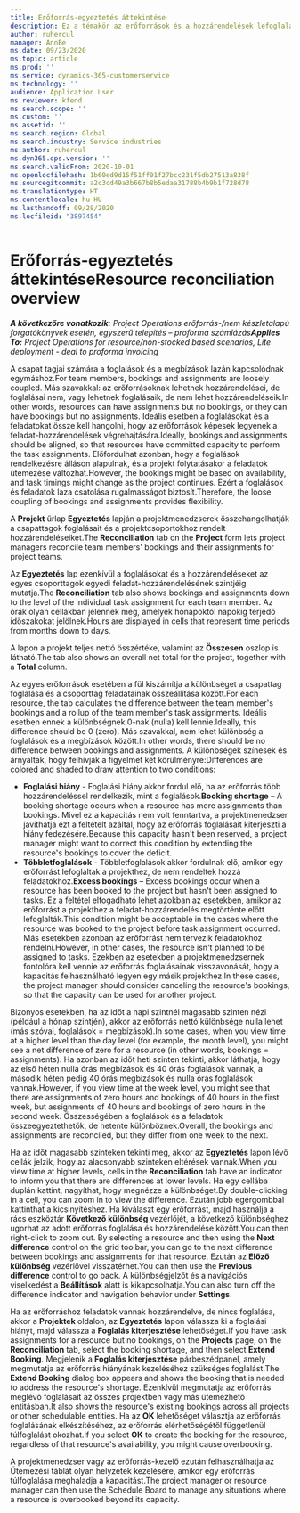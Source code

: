 ```yaml
---
title: Erőforrás-egyeztetés áttekintése
description: Ez a témakör az erőforrások és a hozzárendelések lefoglalásáról igazított projektekhez való hozzárendeléséről nyújt információt.
author: ruhercul
manager: AnnBe
ms.date: 09/23/2020
ms.topic: article
ms.prod: ''
ms.service: dynamics-365-customerservice
ms.technology: ''
audience: Application User
ms.reviewer: kfend
ms.search.scope: ''
ms.custom: ''
ms.assetid: ''
ms.search.region: Global
ms.search.industry: Service industries
ms.author: ruhercul
ms.dyn365.ops.version: ''
ms.search.validFrom: 2020-10-01
ms.openlocfilehash: 1b60ed9d15f51ff01f27bcc231f5db27513a838f
ms.sourcegitcommit: a2c3cd49a3b667b8b5edaa31788b4b9b1f728d78
ms.translationtype: HT
ms.contentlocale: hu-HU
ms.lasthandoff: 09/28/2020
ms.locfileid: "3897454"
---
```

# <a name="resource-reconciliation-overview"></a><span data-ttu-id="249eb-103">Erőforrás-egyeztetés áttekintése</span><span class="sxs-lookup"><span data-stu-id="249eb-103">Resource reconciliation overview</span></span>

<span data-ttu-id="249eb-104">_**A következőre vonatkozik:** Project Operations erőforrás-/nem készletalapú forgatókönyvek esetén, egyszerű telepítés – proforma számlázás_</span><span class="sxs-lookup"><span data-stu-id="249eb-104">_**Applies To:** Project Operations for resource/non-stocked based scenarios, Lite deployment - deal to proforma invoicing_</span></span>

<span data-ttu-id="249eb-105">A csapat tagjai számára a foglalások és a megbízások lazán kapcsolódnak egymáshoz.</span><span class="sxs-lookup"><span data-stu-id="249eb-105">For team members, bookings and assignments are loosely coupled.</span></span> <span data-ttu-id="249eb-106">Más szavakkal: az erőforrásoknak lehetnek hozzárendelései, de foglalásai nem, vagy lehetnek foglalásaik, de nem lehet hozzárendeléseik.</span><span class="sxs-lookup"><span data-stu-id="249eb-106">In other words, resources can have assignments but no bookings, or they can have bookings but no assignments.</span></span> <span data-ttu-id="249eb-107">Ideális esetben a foglalásokat és a feladatokat össze kell hangolni, hogy az erőforrások képesek legyenek a feladat-hozzárendelések végrehajtására.</span><span class="sxs-lookup"><span data-stu-id="249eb-107">Ideally, bookings and assignments should be aligned, so that resources have committed capacity to perform the task assignments.</span></span> <span data-ttu-id="249eb-108">Előfordulhat azonban, hogy a foglalások rendelkezésre álláson alapulnak, és a projekt folytatásakor a feladatok ütemezése változhat.</span><span class="sxs-lookup"><span data-stu-id="249eb-108">However, the bookings might be based on availability, and task timings might change as the project continues.</span></span> <span data-ttu-id="249eb-109">Ezért a foglalások és feladatok laza csatolása rugalmasságot biztosít.</span><span class="sxs-lookup"><span data-stu-id="249eb-109">Therefore, the loose coupling of bookings and assignments provides flexibility.</span></span>

<span data-ttu-id="249eb-110">A **Projekt** űrlap **Egyeztetés** lapján a projektmenedzserek összehangolhatják a csapattagok foglalásait és a projektcsoportokhoz rendelt hozzárendeléseiket.</span><span class="sxs-lookup"><span data-stu-id="249eb-110">The **Reconciliation** tab on the **Project** form lets project managers reconcile team members' bookings and their assignments for project teams.</span></span>

<span data-ttu-id="249eb-111">Az **Egyeztetés** lap ezenkívül a foglalásokat és a hozzárendeléseket az egyes csoporttagok egyedi feladat-hozzárendelésének szintjéig mutatja.</span><span class="sxs-lookup"><span data-stu-id="249eb-111">The **Reconciliation** tab also shows bookings and assignments down to the level of the individual task assignment for each team member.</span></span> <span data-ttu-id="249eb-112">Az órák olyan cellákban jelennek meg, amelyek hónapoktól napokig terjedő időszakokat jelölnek.</span><span class="sxs-lookup"><span data-stu-id="249eb-112">Hours are displayed in cells that represent time periods from months down to days.</span></span>

<span data-ttu-id="249eb-113">A lapon a projekt teljes nettó összértéke, valamint az **Összesen** oszlop is látható.</span><span class="sxs-lookup"><span data-stu-id="249eb-113">The tab also shows an overall net total for the project, together with a **Total** column.</span></span>

<span data-ttu-id="249eb-114">Az egyes erőforrások esetében a fül kiszámítja a különbséget a csapattag foglalása és a csoporttag feladatainak összeállítása között.</span><span class="sxs-lookup"><span data-stu-id="249eb-114">For each resource, the tab calculates the difference between the team member's bookings and a rollup of the team member's task assignments.</span></span> <span data-ttu-id="249eb-115">Ideális esetben ennek a különbségnek 0-nak (nulla) kell lennie.</span><span class="sxs-lookup"><span data-stu-id="249eb-115">Ideally, this difference should be 0 (zero).</span></span> <span data-ttu-id="249eb-116">Más szavakkal, nem lehet különbség a foglalások és a megbízások között.</span><span class="sxs-lookup"><span data-stu-id="249eb-116">In other words, there should be no difference between bookings and assignments.</span></span> <span data-ttu-id="249eb-117">A különbségek színesek és árnyaltak, hogy felhívják a figyelmet két körülményre:</span><span class="sxs-lookup"><span data-stu-id="249eb-117">Differences are colored and shaded to draw attention to two conditions:</span></span>

- <span data-ttu-id="249eb-118">**Foglalási hiány** - Foglalási hiány akkor fordul elő, ha az erőforrás több hozzárendeléssel rendelkezik, mint a foglalások.</span><span class="sxs-lookup"><span data-stu-id="249eb-118">**Booking shortage** – A booking shortage occurs when a resource has more assignments than bookings.</span></span> <span data-ttu-id="249eb-119">Mivel ez a kapacitás nem volt fenntartva, a projektmenedzser javíthatja ezt a feltételt azáltal, hogy az erőforrás foglalásait kiterjeszti a hiány fedezésére.</span><span class="sxs-lookup"><span data-stu-id="249eb-119">Because this capacity hasn't been reserved, a project manager might want to correct this condition by extending the resource's bookings to cover the deficit.</span></span>
- <span data-ttu-id="249eb-120">**Többletfoglalások** - Többletfoglalások akkor fordulnak elő, amikor egy erőforrást lefoglaltak a projekthez, de nem rendeltek hozzá feladatokhoz.</span><span class="sxs-lookup"><span data-stu-id="249eb-120">**Excess bookings** – Excess bookings occur when a resource has been booked to the project but hasn't been assigned to tasks.</span></span> <span data-ttu-id="249eb-121">Ez a feltétel elfogadható lehet azokban az esetekben, amikor az erőforrást a projekthez a feladat-hozzárendelés megtörténte előtt lefoglalták.</span><span class="sxs-lookup"><span data-stu-id="249eb-121">This condition might be acceptable in the cases where the resource was booked to the project before task assignment occurred.</span></span> <span data-ttu-id="249eb-122">Más esetekben azonban az erőforrást nem tervezik feladatokhoz rendelni.</span><span class="sxs-lookup"><span data-stu-id="249eb-122">However, in other cases, the resource isn't planned to be assigned to tasks.</span></span> <span data-ttu-id="249eb-123">Ezekben az esetekben a projektmenedzsernek fontolóra kell vennie az erőforrás foglalásainak visszavonását, hogy a kapacitás felhasználható legyen egy másik projekthez.</span><span class="sxs-lookup"><span data-stu-id="249eb-123">In these cases, the project manager should consider canceling the resource's bookings, so that the capacity can be used for another project.</span></span>

<span data-ttu-id="249eb-124">Bizonyos esetekben, ha az időt a napi szintnél magasabb szinten nézi (például a hónap szintjén), akkor az erőforrás nettó különbsége nulla lehet (más szóval, foglalások = megbízások).</span><span class="sxs-lookup"><span data-stu-id="249eb-124">In some cases, when you view time at a higher level than the day level (for example, the month level), you might see a net difference of zero for a resource (in other words, bookings = assignments).</span></span> <span data-ttu-id="249eb-125">Ha azonban az időt heti szinten tekinti, akkor láthatja, hogy az első héten nulla órás megbízások és 40 órás foglalások vannak, a második héten pedig 40 órás megbízások és nulla órás foglalások vannak.</span><span class="sxs-lookup"><span data-stu-id="249eb-125">However, if you view time at the week level, you might see that there are assignments of zero hours and bookings of 40 hours in the first week, but assignments of 40 hours and bookings of zero hours in the second week.</span></span> <span data-ttu-id="249eb-126">Összességében a foglalások és a feladatok összeegyeztethetők, de hetente különböznek.</span><span class="sxs-lookup"><span data-stu-id="249eb-126">Overall, the bookings and assignments are reconciled, but they differ from one week to the next.</span></span>

<span data-ttu-id="249eb-127">Ha az időt magasabb szinteken tekinti meg, akkor az **Egyeztetés** lapon lévő cellák jelzik, hogy az alacsonyabb szinteken eltérések vannak.</span><span class="sxs-lookup"><span data-stu-id="249eb-127">When you view time at higher levels, cells in the **Reconciliation** tab have an indicator to inform you that there are differences at lower levels.</span></span> <span data-ttu-id="249eb-128">Ha egy cellába duplán kattint, nagyíthat, hogy megnézze a különbséget.</span><span class="sxs-lookup"><span data-stu-id="249eb-128">By double-clicking in a cell, you can zoom in to view the difference.</span></span> <span data-ttu-id="249eb-129">Ezután jobb egérgombbal kattinthat a kicsinyítéshez. Ha kiválaszt egy erőforrást, majd használja a rács eszköztár **Következő különbség** vezérlőjét, a következő különbséghez ugorhat az adott erőforrás foglalása és hozzárendelése között.</span><span class="sxs-lookup"><span data-stu-id="249eb-129">You can then right-click to zoom out. By selecting a resource and then using the **Next difference** control on the grid toolbar, you can go to the next difference between bookings and assignments for that resource.</span></span> <span data-ttu-id="249eb-130">Ezután az **Előző különbség** vezérlővel visszatérhet.</span><span class="sxs-lookup"><span data-stu-id="249eb-130">You can then use the **Previous difference** control to go back.</span></span> <span data-ttu-id="249eb-131">A különbségjelzőt és a navigációs viselkedést a **Beállítások** alatt is kikapcsolhatja.</span><span class="sxs-lookup"><span data-stu-id="249eb-131">You can also turn off the difference indicator and navigation behavior under **Settings**.</span></span>


<span data-ttu-id="249eb-132">Ha az erőforráshoz feladatok vannak hozzárendelve, de nincs foglalása, akkor a **Projektek** oldalon, az **Egyeztetés** lapon válassza ki a foglalási hiányt, majd válassza a **Foglalás kiterjesztése** lehetőséget.</span><span class="sxs-lookup"><span data-stu-id="249eb-132">If you have task assignments for a resource but no bookings, on the **Projects** page, on the **Reconciliation** tab, select the booking shortage, and then select **Extend Booking**.</span></span> <span data-ttu-id="249eb-133">Megjelenik a **Foglalás kiterjesztése** párbeszédpanel, amely megmutatja az erőforrás hiányának kezeléséhez szükséges foglalást.</span><span class="sxs-lookup"><span data-stu-id="249eb-133">The **Extend Booking** dialog box appears and shows the booking that is needed to address the resource's shortage.</span></span> <span data-ttu-id="249eb-134">Ezenkívül megmutatja az erőforrás meglévő foglalásait az összes projektben vagy más ütemezhető entitásban.</span><span class="sxs-lookup"><span data-stu-id="249eb-134">It also shows the resource's existing bookings across all projects or other schedulable entities.</span></span> <span data-ttu-id="249eb-135">Ha az **OK** lehetőséget választja az erőforrás foglalásának elkészítéséhez, az erőforrás elérhetőségétől függetlenül túlfoglalást okozhat.</span><span class="sxs-lookup"><span data-stu-id="249eb-135">If you select **OK** to create the booking for the resource, regardless of that resource's availability, you might cause overbooking.</span></span>

<span data-ttu-id="249eb-136">A projektmenedzser vagy az erőforrás-kezelő ezután felhasználhatja az Ütemezési táblát olyan helyzetek kezelésére, amikor egy erőforrás túlfoglalása meghaladja a kapacitást.</span><span class="sxs-lookup"><span data-stu-id="249eb-136">The project manager or resource manager can then use the Schedule Board to manage any situations where a resource is overbooked beyond its capacity.</span></span>

